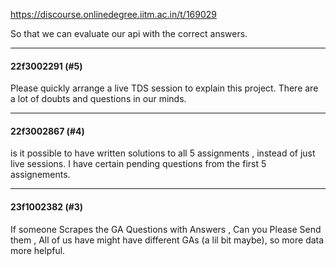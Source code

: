 https://discourse.onlinedegree.iitm.ac.in/t/169029

So that we can evaluate our api with the correct answers.</p><hr>

<h4>22f3002291 (#5)</h4>
<p>Please quickly arrange a live TDS session to explain this project. There are a lot of doubts and questions in our minds.</p><hr>

<h4>22f3002867 (#4)</h4>
<p>is it possible to have written solutions to all 5 assignments , instead of just live sessions. I have certain pending questions from the first 5 assignements.</p><hr>

<h4>23f1002382 (#3)</h4>
<p>If someone Scrapes the GA Questions with Answers , Can you Please Send them , All of us have might have different GAs (a lil bit maybe), so more data more helpful.